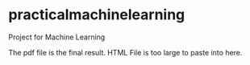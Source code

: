 # practicalmachinelearning

Project for Machine Learning

The pdf file is the final result. HTML File is too large to paste into here.
